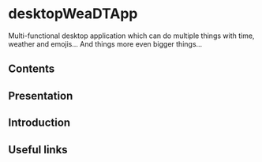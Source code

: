 # desktopWeaDTApp

Multi-functional desktop application which can do multiple things with time, weather and emojis... And things more even bigger things...

## Contents

<a name="presentation"></a>
## Presentation

<a name="introduction"></a>
## Introduction

<a name="useful_links"></a>
## Useful links
